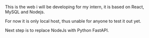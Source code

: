 This is the web i will be developing for my intern, it is based on React, MySQL and Nodejs.

For now it is only local host, thus unable for anyone to test it out yet.

Next step is to replace NodeJs with Python FastAPI.